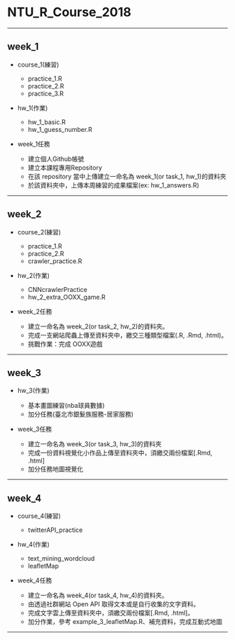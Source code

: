 # NTU_R_Course_2018
***
## week_1

* course_1(練習)
  - practice_1.R
  - practice_2.R
  - practice_3.R

* hw_1(作業)
  - hw_1_basic.R
  - hw_1_guess_number.R
  
* week_1任務
  - 建立個人Github帳號
  - 建立本課程專用Repository
  - 在該 repository 當中上傳建立一命名為 week_1(or task_1, hw_1)的資料夾
  - 於該資料夾中，上傳本周練習的成果檔案(ex: hw_1_answers.R)
  
***
## week_2

* course_2(練習)
  - practice_1.R
  - practice_2.R
  - crawler_practice.R
  
* hw_2(作業)
  - CNNcrawlerPractice
  - hw_2_extra_OOXX_game.R
  
* week_2任務
  - 建立一命名為 week_2(or task_2, hw_2)的資料夾。
  - 完成一支網站爬蟲上傳至資料夾中，繳交三種類型檔案(.R, .Rmd, .html)。
  - 挑戰作業：完成 OOXX遊戲

***
## week_3

* hw_3(作業)
    - 基本畫圖練習(nba球員數據) 
    - 加分任務(臺北市銀髮族服務-居家服務)

* week_3任務
    - 建立一命名為 week_3(or task_3, hw_3)的資料夾
    - 完成一份資料視覺化小作品上傳至資料夾中，須繳交兩份檔案[.Rmd, .html]
    - 加分任務地圖視覺化

***
## week_4

* course_4(練習)
  - twitterAPI_practice
  
* hw_4(作業)
  - text_mining_wordcloud 
  - leafletMap 
  
* week_4任務
  - 建立一命名為 week_4(or task_4, hw_4)的資料夾。
  - 由透過社群網站 Open API 取得文本或是自行收集的文字資料。
  - 完成文字雲上傳至資料夾中，須繳交兩份檔案[.Rmd, .html]。
  - 加分作業，參考 example_3_leafletMap.R、補充資料，完成互動式地圖

***

